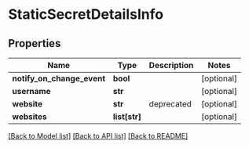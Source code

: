 # StaticSecretDetailsInfo

## Properties
Name | Type | Description | Notes
------------ | ------------- | ------------- | -------------
**notify_on_change_event** | **bool** |  | [optional] 
**username** | **str** |  | [optional] 
**website** | **str** | deprecated | [optional] 
**websites** | **list[str]** |  | [optional] 

[[Back to Model list]](../README.md#documentation-for-models) [[Back to API list]](../README.md#documentation-for-api-endpoints) [[Back to README]](../README.md)


